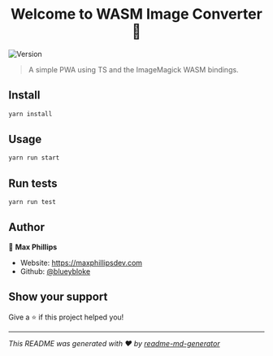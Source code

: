 <h1 align="center">Welcome to WASM Image Converter 👋</h1>
<p>
  <img alt="Version" src="https://img.shields.io/badge/version-1.0-blue.svg?cacheSeconds=2592000" />
</p>

> A simple PWA using TS and the ImageMagick WASM bindings.

## Install

```sh
yarn install
```

## Usage

```sh
yarn run start
```

## Run tests

```sh
yarn run test
```

## Author

👤 **Max Phillips**

* Website: https://maxphillipsdev.com
* Github: [@blueybloke](https://github.com/blueybloke)

## Show your support

Give a ⭐️ if this project helped you!

***
_This README was generated with ❤️ by [readme-md-generator](https://github.com/kefranabg/readme-md-generator)_